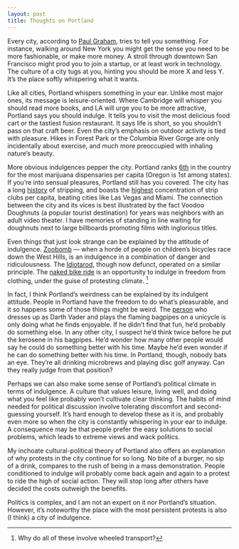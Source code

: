 ```yaml
---
layout: post
title: Thoughts on Portland 
---
```


Every city, according to [Paul Graham](http://www.paulgraham.com/cities.html), tries to tell you something. For instance, walking around New York you might get the sense you need to be more fashionable, or make more money. A stroll through downtown San Francisco might prod you to join a startup, or at least work in technology.  The culture of a city tugs at you, hinting you should be more X and less Y. It’s the place softly whispering what it wants.  

Like all cities, Portland whispers something in your ear. Unlike most major ones, its message is leisure-oriented. Where Cambridge will whisper you should read more books, and LA will urge you to be more attractive, Portland says you should indulge. It tells you to visit the most delicious food cart or the tastiest fusion restaurant. It says life is short, so you shouldn’t pass on that craft beer. Even the city’s emphasis on outdoor activity is tied with pleasure. Hikes in Forest Park or the Columbia River Gorge are only incidentally about exercise, and much more preoccupied with inhaling nature’s beauty.

More obvious indulgences pepper the city. Portland ranks [6th](https://www.verilife.com/blog/united-states-weed) in the country for the most marijuana dispensaries per capita (Oregon is 1st among states). If you’re into sensual pleasures, Portland still has you covered. The city has a long [history](https://www.oregonencyclopedia.org/articles/stripping_in_oregon/) of stripping, and boasts the [highest](https://priceonomics.com/why-does-portland-have-so-many-strip-clubs/) concentration of strip clubs per capita, beating cities like Las Vegas and Miami. The connection between the city and its vices is best illustrated by the fact Voodoo Doughnuts (a popular tourist destination) for years was neighbors with an adult video theater. I have memories of standing in line waiting for doughnuts next to large billboards promoting films with inglorious titles.

Even things that just look strange can be explained by the attitude of indulgence. [Zoobomb](https://en.wikipedia.org/wiki/Zoobomb) — when a horde of people on children’s bicycles race down the West Hills, is an indulgence in a combination of danger and ridiculousness. The [Idiotarod](https://en.wikipedia.org/wiki/Idiotarod#Portland,_Oregon), though now defunct, operated on a similar principle. The [naked bike ride](https://pdxwnbr.org/) is an opportunity to indulge in freedom from clothing, under the guise of protesting climate. [^1]

In fact, I think Portland’s weirdness can be explained by its indulgent attitude. People in Portland have the freedom to do what’s pleasurable, and it so happens some of those things might be weird. The [person](https://en.wikipedia.org/wiki/Unipiper) who dresses up as Darth Vader and plays the flaming bagpipes on a unicycle is only doing what he finds enjoyable. If he didn’t find that fun, he’d probably do something else. In any other city, I suspect he’d think twice before he put the kerosene in his bagpipes. He’d wonder how many other people would say he could do something better with his time. Maybe he’d even wonder if he can do something better with his time. In Portland, though, nobody bats an eye. They’re all drinking microbrews and playing disc golf anyway. Can they really judge from that position?

Perhaps we can also make some sense of Portland’s political climate in terms of indulgence. A culture that values leisure, living well, and doing what you feel like probably won’t cultivate clear thinking. The habits of mind needed for political discussion involve tolerating discomfort and second-guessing yourself. It’s hard enough to develop these as it is, and probably even more so when the city is constantly whispering in your ear to indulge. A consequence may be that people prefer the easy solutions to social problems, which leads to extreme views and wack politics.

My inchoate cultural-political theory of Portland also offers an explanation of why protests in the city continue for so long. No bite of a burger, no sip of a drink, compares to the rush of being in a mass demonstration. People conditioned to indulge will probably come back again and again to a protest to ride the high of social action. They will stop long after others have decided the costs outweigh the benefits.

Politics is complex, and I am not an expert on it nor Portland’s situation. However, it’s noteworthy the place with the most persistent protests is also (I think) a city of indulgence.

[^1]: Why do all of these involve wheeled transport?
